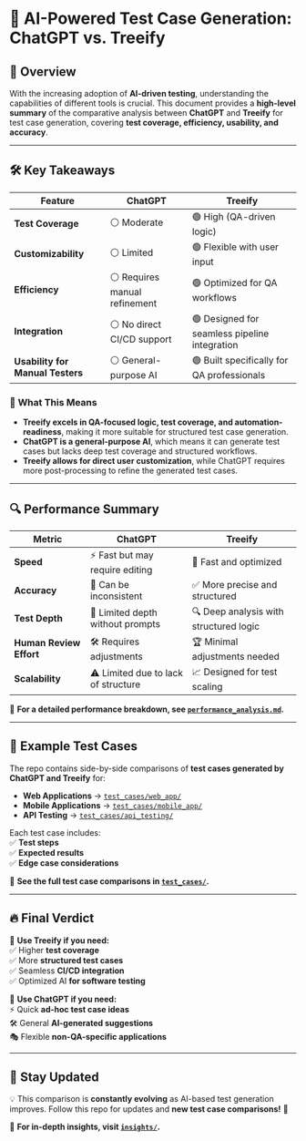 # 📌 AI-Powered Test Case Generation: ChatGPT vs. Treeify  

## 🚀 Overview  

With the increasing adoption of **AI-driven testing**, understanding the capabilities of different tools is crucial. This document provides a **high-level summary** of the comparative analysis between **ChatGPT** and **Treeify** for test case generation, covering **test coverage, efficiency, usability, and accuracy**.  

---

## 🛠 Key Takeaways  

| Feature | ChatGPT | Treeify |
|---------|--------|---------|
| **Test Coverage** | ⚪ Moderate | 🟢 High (QA-driven logic) |
| **Customizability** | ⚪ Limited | 🟢 Flexible with user input |
| **Efficiency** | ⚪ Requires manual refinement | 🟢 Optimized for QA workflows |
| **Integration** | ⚪ No direct CI/CD support | 🟢 Designed for seamless pipeline integration |
| **Usability for Manual Testers** | ⚪ General-purpose AI | 🟢 Built specifically for QA professionals |

### 🔹 **What This Means**  
- **Treeify excels in QA-focused logic, test coverage, and automation-readiness**, making it more suitable for structured test case generation.  
- **ChatGPT is a general-purpose AI**, which means it can generate test cases but lacks deep test coverage and structured workflows.  
- **Treeify allows for direct user customization**, while ChatGPT requires more post-processing to refine the generated test cases.  

---

## 🔍 Performance Summary  

| Metric | ChatGPT | Treeify |
|--------|--------|---------|
| **Speed** | ⚡ Fast but may require editing | 🚀 Fast and optimized |
| **Accuracy** | 🎯 Can be inconsistent | ✅ More precise and structured |
| **Test Depth** | 📌 Limited depth without prompts | 🔍 Deep analysis with structured logic |
| **Human Review Effort** | 🛠 Requires adjustments | 🏆 Minimal adjustments needed |
| **Scalability** | ⚠️ Limited due to lack of structure | 📈 Designed for test scaling |

📌 **For a detailed performance breakdown, see [`performance_analysis.md`](comparisons/performance_analysis.md).**

---

## 🔄 Example Test Cases  

The repo contains side-by-side comparisons of **test cases generated by ChatGPT and Treeify** for:  
- **Web Applications** → [`test_cases/web_app/`](test_cases/web_app/)  
- **Mobile Applications** → [`test_cases/mobile_app/`](test_cases/mobile_app/)  
- **API Testing** → [`test_cases/api_testing/`](test_cases/api_testing/)  

Each test case includes:  
✅ **Test steps**  
✅ **Expected results**  
✅ **Edge case considerations**  

📌 **See the full test case comparisons in [`test_cases/`](test_cases/).**  

---

## 🔥 Final Verdict  

🔹 **Use Treeify if you need:**  
✅ Higher **test coverage**  
✅ More **structured test cases**  
✅ Seamless **CI/CD integration**  
✅ Optimized AI **for software testing**  

🔹 **Use ChatGPT if you need:**  
⚡ Quick **ad-hoc test case ideas**  
🛠 General **AI-generated suggestions**  
🎭 Flexible **non-QA-specific applications**  

---

## 📢 Stay Updated  

💡 This comparison is **constantly evolving** as AI-based test generation improves. Follow this repo for updates and **new test case comparisons!** 🚀  

📌 **For in-depth insights, visit [`insights/`](insights/).**  

